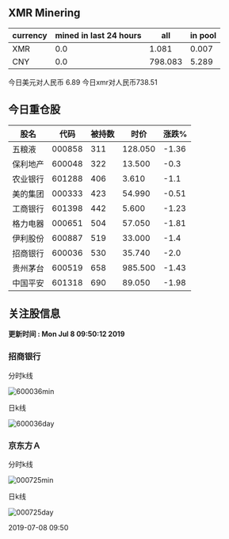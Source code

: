 ## XMR Minering

|currency|mined in last 24 hours|all|in pool|
|---|---|---|---|
|XMR|0.0|1.081|0.007|
|CNY|0.0|798.083|5.289|

今日美元对人民币 6.89	今日xmr对人民币738.51


## 今日重仓股 

|股名|代码|被持数|时价|涨跌%|
|---|---|---|---|---|
|五粮液|000858|311|128.050|-1.36|
|保利地产|600048|322|13.500|-0.3|
|农业银行|601288|406|3.610|-1.1|
|美的集团|000333|423|54.990|-0.51|
|工商银行|601398|442|5.600|-1.23|
|格力电器|000651|504|57.050|-1.81|
|伊利股份|600887|519|33.000|-1.4|
|招商银行|600036|530|35.740|-2.0|
|贵州茅台|600519|658|985.500|-1.43|
|中国平安|601318|690|89.050|-1.98|

## 关注股信息
**更新时间 : Mon Jul  8 09:50:12 2019**
### 招商银行 
分时k线

![600036min](http://image.sinajs.cn/newchart/min/n/sh600036.gif)

日k线

![600036day](http://image.sinajs.cn/newchart/daily/n/sh600036.gif)

### 京东方Ａ 
分时k线

![000725min](http://image.sinajs.cn/newchart/min/n/sz000725.gif)

日k线

![000725day](http://image.sinajs.cn/newchart/daily/n/sz000725.gif)

2019-07-08 09:50